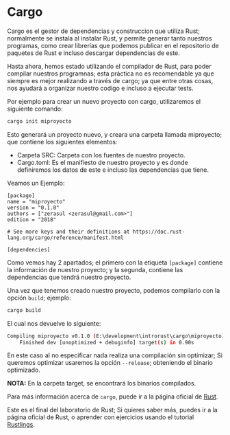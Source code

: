 # Cargo

Cargo es el gestor de dependencias y construccion que utiliza Rust; normalmente se instala al instalar Rust, y permite generar tanto nuestros programas, como crear librerías que podemos publicar en el repositorio de paquetes de Rust e incluso descargar dependencias de este.

Hasta ahora, hemos estado utilizando el compilador de Rust, para poder compilar nuestros programnas; esta práctica no es recomendable ya que siempre es mejor realizando a través de cargo; ya que entre otras cosas, nos ayudará a organizar nuestro codigo e incluso a ejecutar tests.

Por ejemplo para crear un nuevo proyecto con cargo, utilizaremos el siguiente comando:

```bash
cargo init miproyecto
```

Esto generará un proyecto nuevo, y creara una carpeta llamada miproyecto; que contiene los siguientes elementos:

* Carpeta SRC: Carpeta con los fuentes de nuestro proyecto.
* Cargo.toml: Es el manifiesto de nuestro proyecto y es donde definiremos los datos de este e incluso las dependencias que tiene.

Veamos un Ejemplo:

```
[package]
name = "miproyecto"
version = "0.1.0"
authors = ["zerasul <zerasul@gmail.com>"]
edition = "2018"

# See more keys and their definitions at https://doc.rust-lang.org/cargo/reference/manifest.html

[dependencies]
```

Como vemos hay 2 apartados; el primero con la etiqueta ```[package]``` contiene la información de nuestro proyecto; y la segunda, contiene las dependencias que tendrá nuestro proyecto.

Una vez que tenemos creado nuestro proyecto, podemos compilarlo con la opción ```build```; ejemplo:

```bash
cargo build
```

El cual nos devuelve lo siguiente:

```bash
Compiling miproyecto v0.1.0 (E:\development\introrust\cargo\miproyecto)
    Finished dev [unoptimized + debuginfo] target(s) in 0.90s
```

En este caso al no especificar nada realiza una compilación sin optimizar; Si queremos optimizar usaremos la opción ```--release```; obteniendo el binario optimizado.

**NOTA:** En la carpeta target, se encontrará los binarios compilados.

Para más información acerca de ```cargo```, puede ir a la página oficial de [Rust](https://doc.rust-lang.org/cargo/).

Este es el final del laboratorio de Rust; Si quieres saber más, puedes ir a la página oficial de Rust, o aprender con ejercicios usando el tutorial [Rustlings](https://github.com/fmoko/rustlings).